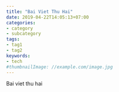 ```yaml
---
title: "Bai Viet Thu Hai"
date: 2019-04-22T14:05:13+07:00
categories:
- category
- subcategory
tags:
- tag1
- tag2
keywords:
- tech
#thumbnailImage: //example.com/image.jpg
---
```

Bai viet thu hai
<!--more-->
